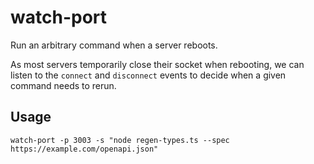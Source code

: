 # watch-port

Run an arbitrary command when a server reboots.

As most servers temporarily close their socket when rebooting, we can listen to the `connect` and `disconnect` events to decide when a given command needs to rerun.

## Usage

```shell
watch-port -p 3003 -s "node regen-types.ts --spec https://example.com/openapi.json"
```
